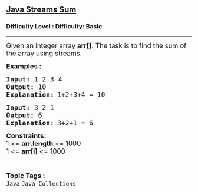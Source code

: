<h2><a href="https://www.geeksforgeeks.org/problems/java-streams-sum/1?page=6&category=Java&sortBy=submissions">Java Streams Sum</a></h2><h3>Difficulty Level : Difficulty: Basic</h3><hr><div class="problems_problem_content__Xm_eO"><p><span style="font-size: 18px;">Given an integer array <strong>arr[]</strong>. The task is to find the sum of the array using streams.</span></p>
<p><strong><span style="font-size: 18px;">Examples :</span></strong></p>
<pre><span style="font-size: 18px;"><strong>Input: </strong>1 2 3 4</span>
<strong style="font-size: 18px;">Output: </strong><span style="font-size: 18px;">10
</span><strong><span style="font-size: 18px;">Explanation:</span> </strong><span style="font-size: 18px;">1+2+3+4 = 10</span></pre>
<pre><span style="font-size: 18px;"><strong>Input:</strong> 3 2 1</span>
<span style="font-size: 18px;"><strong>Output: </strong>6</span>
<strong><span style="font-size: 18px;">Explanation:</span> </strong><span style="font-size: 18px;">3+2+1 = 6</span></pre>
<p><span style="font-size: 18px;"><strong>Constraints:</strong><br>1 &lt;= <strong>arr.length</strong> &lt;= 1000<br>1 &lt;= <strong>arr[i]</strong> &lt;= 1000</span></p></div><br><p><span style=font-size:18px><strong>Topic Tags : </strong><br><code>Java</code>&nbsp;<code>Java-Collections</code>&nbsp;